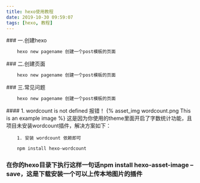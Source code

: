 ```yaml
---
title: hexo使用教程
date: 2019-10-30 09:59:07
tags: [hexo, 教程]
---
```


### 一.创建hexo
```bash
    hexo new pagename 创建一个post模板的页面
```

### 二.创建页面
```bash
    hexo new pagename 创建一个post模板的页面
```

### 三.常见问题
```bash
    hexo new pagename 创建一个post模板的页面
```

#### 1. wordcount is not defined 报错！
{% asset_img wordcount.png This is an example image %}
这是因为你使用的theme里面开启了字数统计功能，且项目未安装wordcount插件，解决方案如下：
```
    1. 安装 wordcount 依赖即可
```

```bash
    npm install hexo-wordcount
```
### 在你的hexo目录下执行这样一句话npm install hexo-asset-image –save，这是下载安装一个可以上传本地图片的插件
